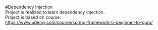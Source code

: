 #Dependency Injection</br>
Project is realized to learn dependency injection.</br>
Project is based on course:</br>
https://www.udemy.com/course/spring-framework-5-beginner-to-guru/